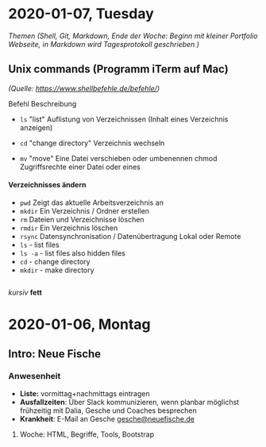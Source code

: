 # 2020-01-07, Tuesday
*Themen (Shell, Git, Markdown, Ende der Woche: Beginn mit kleiner Portfolio Webseite, in Markdown wird Tagesprotokoll geschrieben
)*

## Unix commands (Programm iTerm auf Mac)
*(Quelle: https://www.shellbefehle.de/befehle/)*

Befehl	Beschreibung
-  `ls`	    "list" Auflistung von Verzeichnissen (Inhalt eines Verzeichnis anzeigen)
- `cd`	    "change directory" Verzeichnis wechseln

- `mv`	"move" Eine Datei verschieben oder umbenennen
chmod	Zugriffsrechte einer Datei oder eines 

#### Verzeichnisses ändern
- `pwd`	    Zeigt das aktuelle Arbeitsverzeichnis an
- `mkdir`	Ein Verzeichnis / Ordner erstellen
- `rm`	    Dateien und Verzeichnisse löschen
- `rmdir`	Ein Verzeichnis löschen
- `rsync`	Datensynchronisation / Datenübertragung               Lokal oder Remote
- `ls`      - list files
- `ls -a`   - list files also hidden files
- `cd`      - change directory
- `mkdir`   - make directory

``` Hui, ein schwarzer Kasten
```



*kursiv* 
**fett** 

# 2020-01-06, Montag

## Intro: Neue Fische

### Anwesenheit

- **Liste:** vormittag+nachmittags eintragen
- **Ausfallzeiten**: Über Slack kommunizieren, wenn planbar möglichst frühzeitig mit Dalia, Gesche und Coaches besprechen
- **Krankheit**: E-Mail an Gesche gesche@neuefische.de

1. Woche: HTML, Begriffe, Tools, Bootstrap
